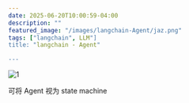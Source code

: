 ```yaml
---
date: 2025-06-20T10:00:59-04:00
description: ""
featured_image: "/images/langchain-Agent/jaz.png"
tags: ["langchain", LLM"]
title: "langchain - Agent"

---
```


![1](/images/langchain-Agent/1.png)

可将 Agent 视为 state machine

<!--more-->

